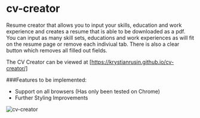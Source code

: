 # cv-creator

Resume creator that allows you to input your skills, education and work experience and creates a resume that is able to be downloaded as a pdf. You can input as many skill sets, educations and work experiences as will fit on the resume page or remove each indiviual tab. There is also a clear button which removes all filled out fields.

The CV Creator can be viewed at [https://krystianrusin.github.io/cv-creator/]

###Features to be implemented:
- Support on all browsers (Has only been tested on Chrome)
- Further Styling Improvements



![cv-creator](https://github.com/KrystianRusin/cv-creator/assets/36743674/ea89d4b2-24ce-461a-835f-32471f9dffbf)



